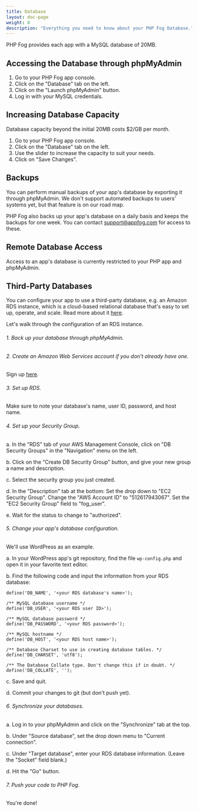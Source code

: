 ```yaml
---
title: Database
layout: doc-page
weight: 8
description: "Everything you need to know about your PHP Fog Database."
---
```


PHP Fog provides each app with a MySQL database of 20MB.

## Accessing the Database through phpMyAdmin

1. Go to your PHP Fog app console.
2. Click on the "Database" tab on the left.
3. Click on the "Launch phpMyAdmin" button.
4. Log in with your MySQL credentials.

## Increasing Database Capacity

Database capacity beyond the initial 20MB costs $2/GB per month. 

1. Go to your PHP Fog app console.
2. Click on the "Database" tab on the left.
3. Use the slider to increase the capacity to suit your needs.
3. Click on "Save Changes".

## Backups

You can perform manual backups of your app's database by exporting it through phpMyAdmin. We don't support automated backups to users' systems yet, but that feature is on our road map. 

PHP Fog also backs up your app's database on a daily basis and keeps the backups for one week. You can contact <a href="mailto:support@appfog.com">support@appfog.com</a> for access to these.

## Remote Database Access

Access to an app's database is currently restricted to your PHP app and phpMyAdmin. 

## Third-Party Databases

You can configure your app to use a third-party database, e.g. an Amazon RDS instance, which is a cloud-based relational database that's easy to set up, operate, and scale. Read more about it [here](http://aws.amazon.com/rds/).

Let's walk through the configuration of an RDS instance. 

###### 1. Back up your database through phpMyAdmin.

###### 2. Create an Amazon Web Services account if you don't already have one.

Sign up [here](http://aws.amazon.com/).

###### 3. Set up RDS.

Make sure to note your database's name, user ID, password, and host name.

###### 4. Set up your Security Group.

a. In the "RDS" tab of your AWS Management Console, click on "DB Security Groups" in the "Navigation" menu on the left.

b. Click on the "Create DB Security Group" button, and give your new group a name and description.

c. Select the security group you just created. 

d. In the "Description" tab at the bottom: 
	Set the drop down to "EC2 Security Group". 
	Change the "AWS Account ID" to "512617943067".
	Set the "EC2 Security Group" field to "fog_user".

e. Wait for the status to change to "authorized".

###### 5. Change your app's database configuration.

We'll use WordPress as an example.

a. In your WordPress app's git repository, find the file `wp-config.php` and open it in your favorite text editor.

b. Find the following code and input the information from your RDS database:

	define('DB_NAME', '<your RDS database's name>');
	
	/** MySQL database username */
	define('DB_USER', '<your RDS user ID>');

	/** MySQL database password */
	define('DB_PASSWORD', '<your RDS password>');

	/** MySQL hostname */
	define('DB_HOST', '<your RDS host name>');

	/** Database Charset to use in creating database tables. */
	define('DB_CHARSET', 'utf8');

	/** The Database Collate type. Don't change this if in doubt. */
	define('DB_COLLATE', '');

c. Save and quit.

d. Commit your changes to git (but don't push yet).

###### 6. Synchronize your databases.

a. Log in to your phpMyAdmin and click on the "Synchronize" tab at the top.

b. Under "Source database", set the drop down menu to "Current connection".

c. Under "Target database", enter your RDS database information. (Leave the "Socket" field blank.)

d. Hit the "Go" button.


###### 7. Push your code to PHP Fog.

You're done!
